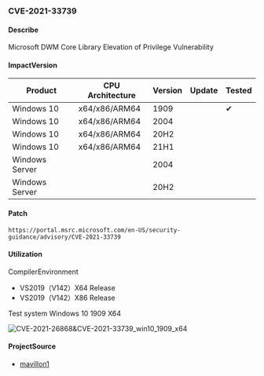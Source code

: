 ### CVE-2021-33739

#### Describe

Microsoft DWM Core Library Elevation of Privilege Vulnerability

#### ImpactVersion

| Product             | CPU Architecture | Version | Update | Tested             |
| ------------------- | ---------------- | ------- | ------ | ------------------ |
| Windows 10 | x64/x86/ARM64 | 1909 | | &#10004; |
| Windows 10 | x64/x86/ARM64 | 2004 | | |
| Windows 10 | x64/x86/ARM64 | 20H2 | | |
| Windows 10 | x64/x86/ARM64 | 21H1 | | |
| Windows Server | | 2004 | | |
| Windows Server | | 20H2 | | |

#### Patch

```
https://portal.msrc.microsoft.com/en-US/security-guidance/advisory/CVE-2021-33739
```

#### Utilization

CompilerEnvironment

- VS2019（V142）X64 Release
- VS2019（V142）X86 Release

Test system Windows 10 1909 X64

![CVE-2021-26868&CVE-2021-33739_win10_1909_x64](https://raw.github.com/Ascotbe/Image/master/Kernelhub/CVE-2021-26868&CVE-2021-33739_win10_1909_x64.gif)

#### ProjectSource

- [mavillon1](https://github.com/mavillon1/CVE-2021-33739-POC)